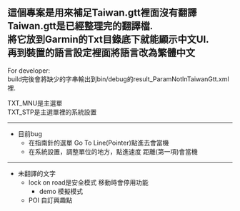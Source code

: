 這個專案是用來補足Taiwan.gtt裡面沒有翻譯  
Taiwan.gtt是已經整理完的翻譯檔.   
將它放到Garmin的Txt目錄底下就能顯示中文UI.  
再到裝置的語言設定裡面將語言改為繁體中文  
-----
For developer:  
build完後會將缺少的字串輸出到bin/debug的result_ParamNotInTaiwanGtt.xml裡.  
  

TXT_MNU是主選單  
TXT_STP是主選單裡的系統設置  


------

* 目前bug
	* 在指南針的選單 Go To Line(Pointer)點進去會當機  
	* 在系統設置，調整單位的地方，點進速度 距離(第一項)會當機  
-------
* 未翻譯的文字
	* lock on road是安全模式 移動時會停用功能
        * demo 模擬模式
    * POI 自訂興趣點 
